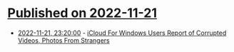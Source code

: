 # [Published on 2022-11-21](index.md)

* [2022-11-21, 23:20:00](https://apple.slashdot.org/story/22/11/21/2313204/icloud-for-windows-users-report-of-corrupted-videos-photos-from-strangers?utm_source=rss1.0mainlinkanon&utm_medium=feed) - [iCloud For Windows Users Report of Corrupted Videos, Photos From Strangers](https://apple.slashdot.org/story/22/11/21/2313204/icloud-for-windows-users-report-of-corrupted-videos-photos-from-strangers?utm_source=rss1.0mainlinkanon&utm_medium=feed)
